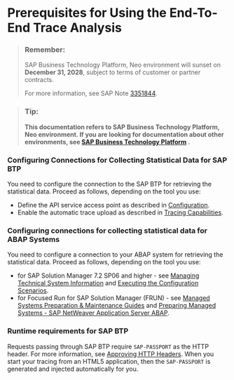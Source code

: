 <!-- loio8eaaffc96a4b4a059c9713ef40f7981c -->

# Prerequisites for Using the End-To-End Trace Analysis

> ### Remember:  
> SAP Business Technology Platform, Neo environment will sunset on **December 31, 2028**, subject to terms of customer or partner contracts.
> 
> For more information, see SAP Note [3351844](https://me.sap.com/notes/3351844).

> ### Tip:  
> **This documentation refers to SAP Business Technology Platform, Neo environment. If you are looking for documentation about other environments, see [SAP Business Technology Platform](https://help.sap.com/docs/btp/sap-business-technology-platform/sap-business-technology-platform?version=Cloud) .**





### Configuring Connections for Collecting Statistical Data for SAP BTP

You need to configure the connection to the SAP BTP for retrieving the statistical data. Proceed as follows, depending on the tool you use:

-   Define the API service access point as described in [Configuration](https://support.sap.com/en/solution-manager/sap-solution-manager-7-2/expert-portal/applications/hybrid-operations/public-cloud-operations/sap-cloud-platform.html#section_2067386612).
-   Enable the automatic trace upload as described in [Tracing Capabilities](https://support.sap.com/en/solution-manager/sap-solution-manager-7-2/expert-portal/applications/hybrid-operations/public-cloud-operations/sap-cloud-platform.html#section_8181016).



### Configuring connections for collecting statistical data for ABAP Systems

You need to configure а connection to your ABAP system for retrieving the statistical data. Proceed as follows, depending on the tool you use:

-   for SAP Solution Manager 7.2 SP06 and higher - see [Managing Technical System Information](https://help.sap.com/viewer/c413647f87a54db59d18cb074ce3dafd/7.2.06/en-US/0e08c84de63e43ec938a92be699931f8.html) and [Executing the Configuration Scenarios](https://help.sap.com/viewer/c413647f87a54db59d18cb074ce3dafd/7.2.06/en-US/235dfd9cdc004f878f51940178e3b472.html).
-   for Focused Run for SAP Solution Manager \(FRUN\) - see [Managed Systems Preparation & Maintenance Guides](https://support.sap.com/en/solution-manager/focused-solutions/focused-run-expert-portal/managed-systems-maintenance-guide.html) and [Preparing Managed Systems - SAP NetWeaver Application Server ABAP](https://support.sap.com/en/solution-manager/focused-solutions/focused-run-expert-portal/managed-systems-maintenance-guide/preparing-managed-systems.html#section_607433417).



### Runtime requirements for SAP BTP

Requests passing through SAP BTP require `SAP-PASSPORT` as the HTTP header. For more information, see [Approving HTTP Headers](../30-development-neo/approving-http-headers-df89d9c.md). When you start your tracing from an HTML5 application, then the `SAP-PASSPORT` is generated and injected automatically for you.


